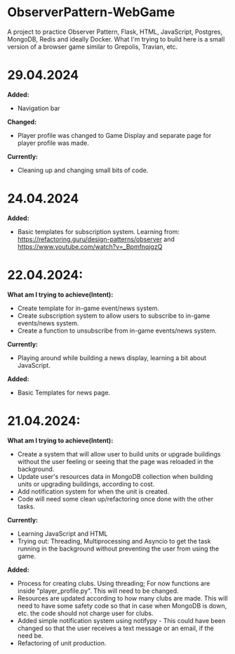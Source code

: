 # ObserverPattern-WebGame
A project to practice Observer Pattern, Flask, HTML, JavaScript, Postgres, MongoDB, Redis and ideally Docker.
What I'm trying to build here is a small version of a browser game similar to Grepolis, Travian, etc.

# 29.04.2024
**Added:**
- Navigation bar

**Changed:**
- Player profile was changed to Game Display and separate page for player profile was made.

**Currently:**
- Cleaning up and changing small bits of code.

# 24.04.2024
**Added:**
- Basic templates for subscription system. Learning from: https://refactoring.guru/design-patterns/observer and https://www.youtube.com/watch?v=_BpmfnqjgzQ

# 22.04.2024:
**What am I trying to achieve(Intent):**
- Create template for in-game event/news system.
- Create subscription system to allow users to subscribe to in-game events/news system.
- Create a function to unsubscribe from in-game events/news system.

**Currently:**
- Playing around while building a news display, learning a bit about JavaScript.

**Added:**
- Basic Templates for news page.
  

# 21.04.2024:
**What am I trying to achieve(Intent):**
- Create a system that will allow user to build units or upgrade buildings without the user feeling or seeing that the page was reloaded in the background.
- Update user's resources data in MongoDB collection when building units or upgrading buildings, according to cost.
- Add notification system for when the unit is created.
- Code will need some clean up/refactoring once done with the other tasks.
 
**Currently:**
- Learning JavaScript and HTML
- Trying out: Threading, Multiprocessing and Asyncio to get the task running in the background without preventing the user from using the game.

**Added:**
- Process for creating clubs. Using threading; For now functions are inside "player_profile.py". This will need to be changed.
- Resources are updated according to how many clubs are made. This will need to have some safety code so that in case when MongoDB is down, etc. the code should not charge user for clubs.
- Added simple notification system using notifypy - This could have been changed so that the user receives a text message or an email, if the need be.
- Refactoring of unit production.

